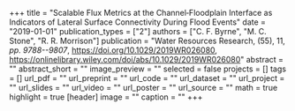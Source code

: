 +++
title = "Scalable Flux Metrics at the Channel‐Floodplain Interface as Indicators of Lateral Surface Connectivity During Flood Events"
date = "2019-01-01"
publication_types = ["2"]
authors = ["C. F. Byrne", "M. C. Stone", "R. R. Morrison"]
publication = "Water Resources Research, (55), 11, _pp. 9788--9807_, https://doi.org/10.1029/2019WR026080, https://onlinelibrary.wiley.com/doi/abs/10.1029/2019WR026080"
abstract = ""
abstract_short = ""
image_preview = ""
selected = false
projects = []
tags = []
url_pdf = ""
url_preprint = ""
url_code = ""
url_dataset = ""
url_project = ""
url_slides = ""
url_video = ""
url_poster = ""
url_source = ""
math = true
highlight = true
[header]
image = ""
caption = ""
+++
